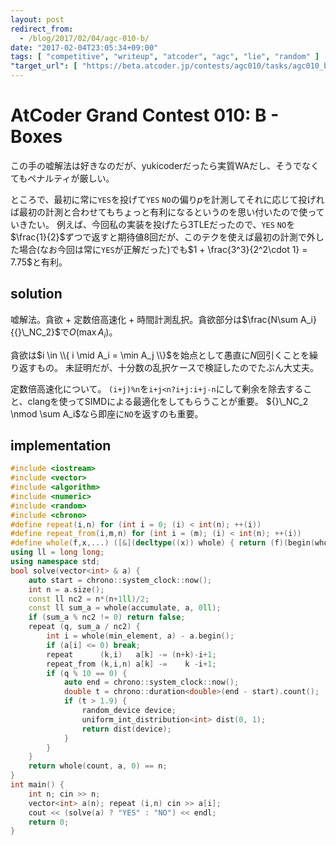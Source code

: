 ```yaml
---
layout: post
redirect_from:
  - /blog/2017/02/04/agc-010-b/
date: "2017-02-04T23:05:34+09:00"
tags: [ "competitive", "writeup", "atcoder", "agc", "lie", "random" ]
"target_url": [ "https://beta.atcoder.jp/contests/agc010/tasks/agc010_b" ]
---
```


# AtCoder Grand Contest 010: B - Boxes

<!-- {% raw %} -->

この手の嘘解法は好きなのだが、yukicoderだったら実質WAだし、そうでなくてもペナルティが厳しい。

ところで、最初に常に`YES`を投げて`YES` `NO`の偏り$p$を計測してそれに応じて投げれば最初の計測と合わせてもちょっと有利になるというのを思い付いたので使っていきたい。
例えば、今回私の実装を投げたら$3$TLEだったので、`YES` `NO`を$\frac{1}{2}$ずつで返すと期待値$8$回だが、このテクを使えば最初の計測で外した場合(なお今回は常に`YES`が正解だった)でも$1 + \frac{3^3}{2^2\cdot 1} = 7.75$と有利。

## solution

嘘解法。貪欲 + 定数倍高速化 + 時間計測乱択。貪欲部分は$\frac{N\sum A_i}{{}\_NC_2}$で$O(\max A_i)$。

貪欲は$i \in \\{ i \mid A_i = \min A_j \\}$を始点として愚直に$N$回引くことを繰り返すもの。
未証明だが、十分数の乱択ケースで検証したのでたぶん大丈夫。

定数倍高速化について。
`(i+j)%n`を`i+j<n?i+j:i+j-n`にして剰余を除去すること、clangを使ってSIMDによる最適化をしてもらうことが重要。
${}\_NC_2 \nmod \sum A_i$なら即座に`NO`を返すのも重要。

## implementation

``` c++
#include <iostream>
#include <vector>
#include <algorithm>
#include <numeric>
#include <random>
#include <chrono>
#define repeat(i,n) for (int i = 0; (i) < int(n); ++(i))
#define repeat_from(i,m,n) for (int i = (m); (i) < int(n); ++(i))
#define whole(f,x,...) ([&](decltype((x)) whole) { return (f)(begin(whole), end(whole), ## __VA_ARGS__); })(x)
using ll = long long;
using namespace std;
bool solve(vector<int> & a) {
    auto start = chrono::system_clock::now();
    int n = a.size();
    const ll nc2 = n*(n+1ll)/2;
    const ll sum_a = whole(accumulate, a, 0ll);
    if (sum_a % nc2 != 0) return false;
    repeat (q, sum_a / nc2) {
        int i = whole(min_element, a) - a.begin();
        if (a[i] <= 0) break;
        repeat      (k,i)   a[k] -= (n+k)-i+1;
        repeat_from (k,i,n) a[k] -=    k -i+1;
        if (q % 10 == 0) {
            auto end = chrono::system_clock::now();
            double t = chrono::duration<double>(end - start).count();
            if (t > 1.9) {
                random_device device;
                uniform_int_distribution<int> dist(0, 1);
                return dist(device);
            }
        }
    }
    return whole(count, a, 0) == n;
}
int main() {
    int n; cin >> n;
    vector<int> a(n); repeat (i,n) cin >> a[i];
    cout << (solve(a) ? "YES" : "NO") << endl;
    return 0;
}
```

<!-- {% endraw %} -->
